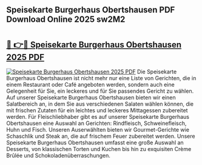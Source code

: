 ## Speisekarte Burgerhaus Obertshausen PDF Download Online 2025 sw2M2

# <h2><a href="http://gccy9t.nevu.top/?p=Speisekarte+Burgerhaus+Obertshausen">🔗 👉🔴 Speisekarte Burgerhaus Obertshausen 2025 PDF</a></h2>

[![Speisekarte Burgerhaus Obertshausen 2025 PDF](https://i.imgur.com/dBaPXMq.png)](http://gccy9t.nevu.top/?p=Speisekarte+Burgerhaus+Obertshausen)
Die Speisekarte Burgerhaus Obertshausen ist nicht mehr nur eine Liste von Gerichten, die in einem Restaurant oder Café angeboten werden, sondern auch eine Gelegenheit für Sie, ein leckeres und für Sie passendes Gericht zu wählen. Auf unserer Speisekarte Burgerhaus Obertshausen bieten wir einen Salatbereich an, in dem Sie aus verschiedenen Salaten wählen können, die mit frischen Zutaten für ein leichtes und leckeres Mittagessen zubereitet werden. Für Fleischliebhaber gibt es auf unserer Speisekarte Burgerhaus Obertshausen eine Auswahl an Gerichten: Rindfleisch, Schweinefleisch, Huhn und Fisch. Unseren Auserwählten bieten wir Gourmet-Gerichte wie Schaschlik und Steak an, die auf frischem Feuer zubereitet werden. Unsere Speisekarte Burgerhaus Obertshausen umfasst eine große Auswahl an Desserts, von klassischen Torten und Kuchen bis hin zu exquisiten Crème Brûlée und Schokoladenüberraschungen.
